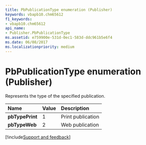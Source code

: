 ```yaml
---
title: PbPublicationType enumeration (Publisher)
keywords: vbapb10.chm65612
f1_keywords:
- vbapb10.chm65612
api_name:
- Publisher.PbPublicationType
ms.assetid: e759900e-531d-0ec1-583d-ddc961b5e6f4
ms.date: 06/08/2017
ms.localizationpriority: medium
---
```



# PbPublicationType enumeration (Publisher)

Represents the type of the specified publication. 



|Name|Value|Description|
|:-----|:-----|:-----|
| **pbTypePrint**|1|Print publication|
| **pbTypeWeb**|2|Web publication|

[!include[Support and feedback](~/includes/feedback-boilerplate.md)]